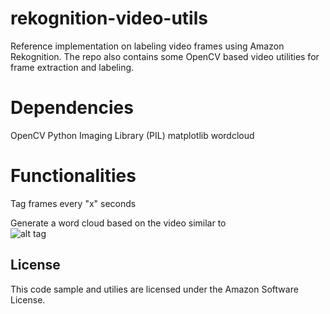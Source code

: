 # rekognition-video-utils
Reference implementation on labeling video frames using Amazon Rekognition. The repo also contains some OpenCV based video utilities for frame extraction and labeling.

# Dependencies
OpenCV
Python Imaging Library (PIL)
matplotlib
wordcloud

# Functionalities

Tag frames every "x" seconds

Generate a word cloud based on the video similar to  
![alt tag](https://raw.githubusercontent.com/awslabs/rekognition-video-utils/master/video_tags.png)

## License
This code sample and utilies are licensed under the Amazon Software License.
